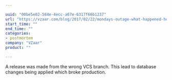 ```yaml
---

uuid: "00be5e02-584e-4ecc-a67e-6317f66b1237"
url: "https://vzaar.com/blog/2017/02/22/mondays-outage-what-happened-how-well-prevent-it-from-happening-again/"
start_time: ""
end_time: ""
categories:
- postmortem
company: "VZaar"
product: ""

---
```


A release was made from the wrong VCS branch. This lead to database changes being applied which broke production.
